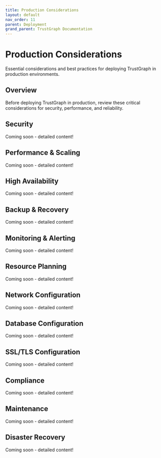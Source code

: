 ```yaml
---
title: Production Considerations
layout: default
nav_order: 11
parent: Deployment
grand_parent: TrustGraph Documentation
---
```


# Production Considerations

Essential considerations and best practices for deploying TrustGraph in production environments.

## Overview

Before deploying TrustGraph in production, review these critical considerations for security, performance, and reliability.

## Security

Coming soon - detailed content!

## Performance & Scaling

Coming soon - detailed content!

## High Availability

Coming soon - detailed content!

## Backup & Recovery

Coming soon - detailed content!

## Monitoring & Alerting

Coming soon - detailed content!

## Resource Planning

Coming soon - detailed content!

## Network Configuration

Coming soon - detailed content!

## Database Configuration

Coming soon - detailed content!

## SSL/TLS Configuration

Coming soon - detailed content!

## Compliance

Coming soon - detailed content!

## Maintenance

Coming soon - detailed content!

## Disaster Recovery

Coming soon - detailed content!
